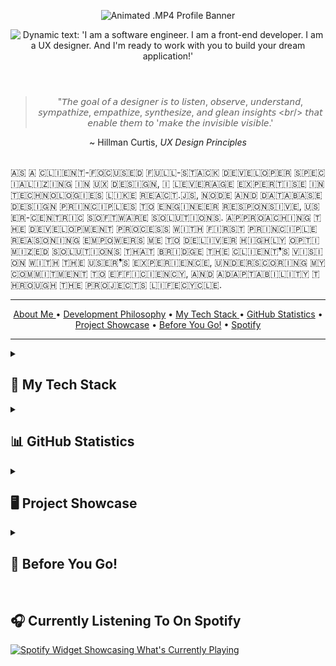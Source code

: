 <!-- Contains two images: the profile banner and a dynamic typing SVG that introduces the profile owner's roles and a developer statement -->
<header>
  <!-- Profile Banner -->
  <figure>
    <img src="https://media.discordapp.net/attachments/1178246981538291762/1178253526481244230/Yet-it-Compiles-GitHub-Banner.gif?ex=66125b9b&is=65ffe69b&hm=88c1a82f16fea7e8b86b46d7cf685f9e3356b95b5c8348ca9e533e5643af1e36&=&width=1211&height=303" alt="Animated .MP4 Profile Banner">
  </figure>

  <!-- Dynamic Typing: Professional Role  -->
  <img src="https://readme-typing-svg.demolab.com?font=Fira+Code&pause=1000&background=FFFFFF00&width=800&lines=I+am+a+software+engineer.;I+am+a+front-end+developer.;I+am+a+UX+designer.;and+I'm+ready+to+work+with+you+to+build+your+dream+application!" alt="Dynamic text: 'I am a software engineer. I am a front-end developer. I am a UX designer. And I'm ready to work with you to build your dream application!'">
</header>

<!-- Development Philosophy -->
<section aria-labelledby="Development Philosophy Quote" align="center">
  <blockquote id="profile-quote">
    <p>"𝘛𝘩𝘦 𝘨𝘰𝘢𝘭 𝘰𝘧 𝘢 𝘥𝘦𝘴𝘪𝘨𝘯𝘦𝘳 𝘪𝘴 𝘵𝘰 𝘭𝘪𝘴𝘵𝘦𝘯, 𝘰𝘣𝘴𝘦𝘳𝘷𝘦, 𝘶𝘯𝘥𝘦𝘳𝘴𝘵𝘢𝘯𝘥, 𝘴𝘺𝘮𝘱𝘢𝘵𝘩𝘪𝘻𝘦, 𝘦𝘮𝘱𝘢𝘵𝘩𝘪𝘻𝘦, 𝘴𝘺𝘯𝘵𝘩𝘦𝘴𝘪𝘻𝘦, 𝘢𝘯𝘥 𝘨𝘭𝘦𝘢𝘯 𝘪𝘯𝘴𝘪𝘨𝘩𝘵𝘴 <𝘣𝘳/> 𝘵𝘩𝘢𝘵 𝘦𝘯𝘢𝘣𝘭𝘦 𝘵𝘩𝘦𝘮 𝘵𝘰 '𝘮𝘢𝘬𝘦 𝘵𝘩𝘦 𝘪𝘯𝘷𝘪𝘴𝘪𝘣𝘭𝘦 𝘷𝘪𝘴𝘪𝘣𝘭𝘦.'</p>
  </blockquote>
  <footer>~ Hillman Curtis, <cite>UX Design Principles</cite></footer>
</section>

<br/>

<section aria-label="Developer-Intro">
    <p>​🇦​​🇸​ ​🇦​ ​🇨​​🇱​​🇮​​🇪​​🇳​​🇹​-​🇫​​🇴​​🇨​​🇺​​🇸​​🇪​​🇩​ ​🇫​​🇺​​🇱​​🇱​-​🇸​​🇹​​🇦​​🇨​​🇰​ ​🇩​​🇪​​🇻​​🇪​​🇱​​🇴​​🇵​​🇪​​🇷​ ​🇸​​🇵​​🇪​​🇨​​🇮​​🇦​​🇱​​🇮​​🇿​​🇮​​🇳​​🇬​ ​🇮​​🇳​ ​🇺​​🇽​ ​🇩​​🇪​​🇸​​🇮​​🇬​​🇳​, ​🇮​ ​🇱​​🇪​​🇻​​🇪​​🇷​​🇦​​🇬​​🇪​ ​🇪​​🇽​​🇵​​🇪​​🇷​​🇹​​🇮​​🇸​​🇪​ ​🇮​​🇳​ ​🇹​​🇪​​🇨​​🇭​​🇳​​🇴​​🇱​​🇴​​🇬​​🇮​​🇪​​🇸​ ​🇱​​🇮​​🇰​​🇪​ ​🇷​​🇪​​🇦​​🇨​​🇹​.​🇯​​🇸​, ​🇳​​🇴​​🇩​​🇪​ ​🇦​​🇳​​🇩​ ​🇩​​🇦​​🇹​​🇦​​🇧​​🇦​​🇸​​🇪​ ​🇩​​🇪​​🇸​​🇮​​🇬​​🇳​ ​🇵​​🇷​​🇮​​🇳​​🇨​​🇮​​🇵​​🇱​​🇪​​🇸​ ​🇹​​🇴​ ​🇪​​🇳​​🇬​​🇮​​🇳​​🇪​​🇪​​🇷​ ​🇷​​🇪​​🇸​​🇵​​🇴​​🇳​​🇸​​🇮​​🇻​​🇪​, ​🇺​​🇸​​🇪​​🇷​-​🇨​​🇪​​🇳​​🇹​​🇷​​🇮​​🇨​ ​🇸​​🇴​​🇫​​🇹​​🇼​​🇦​​🇷​​🇪​ ​🇸​​🇴​​🇱​​🇺​​🇹​​🇮​​🇴​​🇳​​🇸​. ​🇦​​🇵​​🇵​​🇷​​🇴​​🇦​​🇨​​🇭​​🇮​​🇳​​🇬​ ​🇹​​🇭​​🇪​ ​🇩​​🇪​​🇻​​🇪​​🇱​​🇴​​🇵​​🇲​​🇪​​🇳​​🇹​ ​🇵​​🇷​​🇴​​🇨​​🇪​​🇸​​🇸​ ​🇼​​🇮​​🇹​​🇭​ ​🇫​​🇮​​🇷​​🇸​​🇹​ ​🇵​​🇷​​🇮​​🇳​​🇨​​🇮​​🇵​​🇱​​🇪​ ​🇷​​🇪​​🇦​​🇸​​🇴​​🇳​​🇮​​🇳​​🇬​ ​🇪​​🇲​​🇵​​🇴​​🇼​​🇪​​🇷​​🇸​ ​🇲​​🇪​ ​🇹​​🇴​ ​🇩​​🇪​​🇱​​🇮​​🇻​​🇪​​🇷​ ​🇭​​🇮​​🇬​​🇭​​🇱​​🇾​ ​🇴​​🇵​​🇹​​🇮​​🇲​​🇮​​🇿​​🇪​​🇩​ ​🇸​​🇴​​🇱​​🇺​​🇹​​🇮​​🇴​​🇳​​🇸​ ​🇹​​🇭​​🇦​​🇹​ ​🇧​​🇷​​🇮​​🇩​​🇬​​🇪​ ​🇹​​🇭​​🇪​ ​🇨​​🇱​​🇮​​🇪​​🇳​​🇹​❜​🇸​ ​🇻​​🇮​​🇸​​🇮​​🇴​​🇳​ ​🇼​​🇮​​🇹​​🇭​ ​🇹​​🇭​​🇪​ ​🇺​​🇸​​🇪​​🇷​❜​🇸​ ​🇪​​🇽​​🇵​​🇪​​🇷​​🇮​​🇪​​🇳​​🇨​​🇪​, ​🇺​​🇳​​🇩​​🇪​​🇷​​🇸​​🇨​​🇴​​🇷​​🇮​​🇳​​🇬​ ​🇲​​🇾​ ​🇨​​🇴​​🇲​​🇲​​🇮​​🇹​​🇲​​🇪​​🇳​​🇹​ ​🇹​​🇴​ ​🇪​​🇫​​🇫​​🇮​​🇨​​🇮​​🇪​​🇳​​🇨​​🇾​, ​🇦​​🇳​​🇩​ ​🇦​​🇩​​🇦​​🇵​​🇹​​🇦​​🇧​​🇮​​🇱​​🇮​​🇹​​🇾​ ​🇹​​🇭​​🇷​​🇴​​🇺​​🇬​​🇭​ ​🇹​​🇭​​🇪​ ​🇵​​🇷​​🇴​​🇯​​🇪​​🇨​​🇹​​🇸​ ​🇱​​🇮​​🇫​​🇪​​🇨​​🇾​​🇨​​🇱​​🇪​.</p>
</section>

<!-- Defines Table of Contents -->
<nav aria-label="Table of Contents" align="center">
  <hr>
  <ul style="list-style: none; margin: 0; padding: 0; text-align: center;">
    <a href="https://github.com/yet-it-compiles">About Me </a> •
    <a href="https://github.com/yet-it-compiles#----good-design-is-easier-to-change-than-good-code--">Development Philosophy</a> •
    <a href="https://github.com/yet-it-compiles#-my-tech-stack">My Tech Stack </a> •
    <a href="https://github.com/yet-it-compiles#-github-statistics-">GitHub Statistics</a> •
    <a href="https://github.com/yet-it-compiles#----------%EF%B8%8F-project-showcase--------">Project Showcase</a> •
    <a href="https://github.com/yet-it-compiles#-before-you-go-">Before You Go!</a> •
    <a href="https://github.com/yet-it-compiles#-------spotify-playing----">Spotify</a>
  </ul>
  <hr />
</nav>

<!-- Defines The Main Content of The ReadMe.md -->
<main>
  <details>
    <summary>
      <h2>💼 My Tech Stack</h2>
    </summary>
    <h3>👨🏻‍💻 Programming Languages</h3>
    <section align="center">
      <!--1️⃣ JavaScript -->
      &nbsp;<img
      src="https://cdn.jsdelivr.net/gh/devicons/devicon/icons/javascript/javascript-original.svg"
      height="55"
      width="55"
      alt="JavaScript logo"
      />
      <!--2️⃣ Node.js -->
      &nbsp;<img
      src="https://cdn.jsdelivr.net/gh/devicons/devicon/icons/nodejs/nodejs-original-wordmark.svg"
      height="55"
      width="55"
      alt="Node.js Logo"
      />
      <!--3️⃣ HTML5 -->
      &nbsp;
      <img
      src="https://cdn.jsdelivr.net/gh/devicons/devicon/icons/html5/html5-original.svg"
      height="55"
      width="55"
      alt="HTML5 Logo"
      />
      <!--4️⃣ CSS 3 -->
      &nbsp;
      <img
      src="https://cdn.jsdelivr.net/gh/devicons/devicon/icons/css3/css3-original.svg"
      height="55"
      width="55"
      alt="CSS3 Logo"
      />
      <!--5️⃣ SASS -->
      &nbsp;
      <img
      src="https://cdn.jsdelivr.net/gh/devicons/devicon/icons/sass/sass-original.svg"
      height="55"
      width="55"
      alt="SASS Logo"
      />
      <!--6️⃣ PYTHON -->
      &nbsp;
      <img
      src="https://cdn.jsdelivr.net/gh/devicons/devicon/icons/python/python-original.svg"
      height="55"
      width="55"
      alt="Python Logo"
      />
      <!--7️⃣ MYSQL -->
      &nbsp;
      <img
      src="https://cdn.jsdelivr.net/gh/devicons/devicon/icons/mysql/mysql-original.svg"
      height="55"
      width="55"
      alt="MySql Logo"
      />
      <!--8️⃣ MARKDOWN -->
      &nbsp;
      <img
      src="https://cdn.jsdelivr.net/gh/devicons/devicon/icons/markdown/markdown-original.svg"
      height="55"
      width="55"
      alt="Markdown Logo"
      />
      <!--9️⃣ PHP -->
      &nbsp;
      <img
      src="https://cdn.jsdelivr.net/gh/devicons/devicon/icons/php/php-original.svg"
      height="55"
      width="55"
      alt="PHP Logo"
      />
    </section>

  <br />
  <!-- 🎞️ Frameworks and Libraries 🎞️ -->
  <h3>🎞️ Frameworks and Libraries</h3>
  <section align="center">
    <!--1️⃣ REACT -->
    <img
    src="https://cdn.jsdelivr.net/gh/devicons/devicon/icons/react/react-original.svg"
    height="55"
    width="55"
    alt="React.js Logo"
    />
    <!--2️⃣ MATERIAL UI -->
    &nbsp;
    <img
    src="https://cdn.jsdelivr.net/gh/devicons/devicon/icons/materialui/materialui-original.svg"
    height="55"
    width="55"
    alt="Material UI Logo"
    />
    <!--3️⃣ DISCORD JS -->
    &nbsp;
    <img
    src="https://cdn.jsdelivr.net/gh/devicons/devicon/icons/discordjs/discordjs-original.svg"
    height="55"
    width="55"
    alt="Discord.js Logo"
    />
    <!--4️⃣ TypeScript -->
    &nbsp;
    <img
    src="https://cdn.jsdelivr.net/gh/devicons/devicon/icons/typescript/typescript-original.svg"
    height="55"
    width="55"
    alt="TypeScript Logo"
    />
  </section>

  <br/>

  <!-- ⚒️ Defines the SDT section  ⚒️ -->
  <h3> 🛠️ Software Development Tools </h3>
  <section align="center">
  <!--1️⃣ VS CODE -->
  <img src="https://cdn.jsdelivr.net/gh/devicons/devicon/icons/vscode/vscode-original.svg" height="55" width="55" alt="VS Code logo"  />
  <!--2️⃣ FIGMA -->
  &nbsp; <img src="https://cdn.jsdelivr.net/gh/devicons/devicon/icons/figma/figma-original.svg" height="55" width="55" alt="Figma logo"  />
  <!--3️⃣ GIT -->
  &nbsp; <img src="https://cdn.jsdelivr.net/gh/devicons/devicon/icons/git/git-original.svg" height="55" width="55" alt="GIT logo" />
  <!--4️⃣ LINUX -->
  &nbsp; <img src="https://cdn.jsdelivr.net/gh/devicons/devicon/icons/linux/linux-original.svg" height="90" width="90" alt="Linux logo" />
  <!--5️⃣ CONFLUENCE -->
  &nbsp; <img src="https://cdn.jsdelivr.net/gh/devicons/devicon/icons/confluence/confluence-original.svg" height="55" width="55" alt="Confluence logo"  />
  <!--6️⃣ JIRA -->
  &nbsp; <img src="https://cdn.jsdelivr.net/gh/devicons/devicon/icons/jira/jira-original.svg" height="55" width="55" alt="Jira logo"  />
  <!--7️⃣ GitHub -->
  &nbsp; <svg viewBox="0 0 128 128" height="55" width="55" alt="GitHub logo">
  <!--8️⃣ Babel -->
  &nbsp; <img src="https://cdn.jsdelivr.net/gh/devicons/devicon/icons/babel/babel-original.svg" height="55" width="55" alt="Babel logo"/>
  <!--9️⃣ Docker -->
  &nbsp; <img src="https://cdn.jsdelivr.net/gh/devicons/devicon/icons/docker/docker-original-wordmark.svg" height="55" width="55" alt="Docker logo"/>
  &nbsp; <g fill="#fff">
  <path fill-rule="evenodd" clip-rule="evenodd" d="M64 5.103c-33.347 0-60.388 27.035-60.388 60.388 0 26.682 17.303 49.317 41.297 57.303 3.017.56 4.125-1.31 4.125-2.905 0-1.44-.056-6.197-.082-11.243-16.8 3.653-20.345-7.125-20.345-7.125-2.747-6.98-6.705-8.836-6.705-8.836-5.48-3.748.413-3.67.413-3.67 6.063.425 9.257 6.223 9.257 6.223 5.386 9.23 14.127 6.562 17.573 5.02.542-3.903 2.107-6.568 3.834-8.076-13.413-1.525-27.514-6.704-27.514-29.843 0-6.593 2.36-11.98 6.223-16.21-.628-1.52-2.695-7.662.584-15.98 0 0 5.07-1.623 16.61 6.19C53.7 35 58.867 34.327 64 34.304c5.13.023 10.3.694 15.127 2.033 11.526-7.813 16.59-6.19 16.59-6.19 3.287 8.317 1.22 14.46.593 15.98 3.872 4.23 6.215 9.617 6.215 16.21 0 23.194-14.127 28.3-27.574 29.796 2.167 1.874 4.097 5.55 4.097 11.183 0 8.08-.07 14.583-.07 16.572 0 1.607 1.088 3.49 4.148 2.897 23.98-7.994 41.263-30.622 41.263-57.294C124.388 32.14 97.35 5.104 64 5.104z"></path><path d="M26.484 91.806c-.133.3-.605.39-1.035.185-.44-.196-.685-.605-.543-.906.13-.31.603-.395 1.04-.188.44.197.69.61.537.91zm2.446 2.729c-.287.267-.85.143-1.232-.28-.396-.42-.47-.983-.177-1.254.298-.266.844-.14 1.24.28.394.426.472.984.17 1.255zM31.312 98.012c-.37.258-.976.017-1.35-.52-.37-.538-.37-1.183.01-1.44.373-.258.97-.025 1.35.507.368.545.368 1.19-.01 1.452zm3.261 3.361c-.33.365-1.036.267-1.552-.23-.527-.487-.674-1.18-.343-1.544.336-.366 1.045-.264 1.564.23.527.486.686 1.18.333 1.543zm4.5 1.951c-.147.473-.825.688-1.51.486-.683-.207-1.13-.76-.99-1.238.14-.477.823-.7 1.512-.485.683.206 1.13.756.988 1.237zm4.943.361c.017.498-.563.91-1.28.92-.723.017-1.308-.387-1.315-.877 0-.503.568-.91 1.29-.924.717-.013 1.306.387 1.306.88zm4.598-.782c.086.485-.413.984-1.126 1.117-.7.13-1.35-.172-1.44-.653-.086-.498.422-.997 1.122-1.126.714-.123 1.354.17 1.444.663zm0 0"></path></g></svg>
  </section>
  <br/>

  <!-- 🗄️ Databases and Cloud Hosting 🗄️ -->
  <h3>🗄️ Databases and Cloud Hosting</h3>
    <section align="center">
      <!--1️⃣ MONGO DB -->
      <img src="https://cdn.jsdelivr.net/gh/devicons/devicon/icons/mongodb/mongodb-original-wordmark.svg" height="55" width="55" alt="MONGO DB logo" />
      <!--2️⃣ FIREBASE -->
    &nbsp; <img src="https://cdn.jsdelivr.net/gh/devicons/devicon/icons/firebase/firebase-plain-wordmark.svg" height="55" width="55" alt="Firebase logo" />
      <!--3️⃣ GOOGLE CLOUD -->
    &nbsp; <img src="https://cdn.jsdelivr.net/gh/devicons/devicon/icons/googlecloud/googlecloud-original.svg" height="55" width="55" alt="Google Cloud logo"  />
      <!--4️⃣ HEROKU -->
    &nbsp; <img src="https://cdn.jsdelivr.net/gh/devicons/devicon/icons/heroku/heroku-plain-wordmark.svg" height="55" width="55" alt="Heroku logo" />
      <!--5️⃣ SQL Lite -->
    &nbsp; <img src="https://cdn.jsdelivr.net/gh/devicons/devicon/icons/sqlite/sqlite-original-wordmark.svg" height="55" width="55" alt="SQL Lite logo"/>
      <!--6️⃣ MySQL -->
      &nbsp; <img src="https://cdn.jsdelivr.net/gh/devicons/devicon/icons/mysql/mysql-original-wordmark.svg" height="55" width="55" alt="SQL logo"/>
  </section>
  </details>

  <!-- 📊 GITHUB STATISTICS 📊 -->
  <details>
    <summary>
      <h2>📊 GitHub Statistics </h2>
    </summary>
    <section align="center">
      <h3> ♻️ Most Used Languages </h3>
      <img src="https://github-readme-stats.vercel.app/api/top-langs/?username=yet-it-compiles&theme=radical&hide_border=false&include_all_commits=true&count_private=true&layout=compact" alt="">
      <!-- <h3> 📈 Contribution Chart </h3>
      <img src="https://github-readme-stats.vercel.app/api?username=yet-it-compiles&theme=radical&hide_border=false&include_all_commits=true&count_private=true" alt=""> -->
      <br/>
      <!-- 3️⃣ Most USED LANGUAGES -->
      <h3>
        🔥 Development Streak
      </h3>
      <img src="https://github-readme-streak-stats.herokuapp.com/?user=yet-it-compiles&theme=radical&hide_border=false" alt="">
      <br/>
      <h3>
        📊 This Week I Spent My Time On
      </h3>
      <img alt="yet-it-compiles Activity Graph" src="https://github-readme-activity-graph.vercel.app/graph/?username=yet-it-compiles&bg_color=1F222E&color=F8D866&line=F85D7F&point=FFFFFF&hide_border=true" />
    </section>
  </details>

  <!-- 📊 Top Projects 📊 -->
  <details>
    <summary>
        <h2>
          🖥️ Project Showcase
        </h2>
    </summary>
    <section align="center">
      <!-- SLP -->
      <a href="https://github.com/yet-it-compiles/SLPScribe" target="_blank">
        <img align="center" src="https://github-readme-stats.vercel.app/api/pin/?username=Yet-it-Compiles&repo=SLPScribe&theme=dracula" alt="" />
      </a> &nbsp; &nbsp;
      <!-- Stockonix -->
      <a href="https://github.com/yet-it-compiles/Stockonix-Tracker" target="_blank">
        <img align="center" src="https://github-readme-stats.vercel.app/api/pin/?username=Yet-it-Compiles&repo=Stockonix-Tracker&theme=dracula" />
      </a>
    </section>
    <br/>
    <section align="center">
      <!-- JP Cripps -->
      <a href="https://github.com/yet-it-compiles/JP-Cripps-Bot" target="_blank">
        <img align="center" src="https://github-readme-stats.vercel.app/api/pin/?username=Yet-it-Compiles&repo=JP-Cripps-Bot&theme=dracula" />
      </a> &nbsp; &nbsp;
    </section>
  </details>
  <details>
    <summary><h2>🫠 Before You Go! </h2></summary>
    <section style="display: flex; justify-content: center;">
      <a href="https://github.com/yet-it-compiles/Stockonix-Tracker" target="_blank">
        <img align="center" src="https://media.discordapp.net/attachments/1178246981538291762/1178248318955036693/Yet-it-Compiles-Before-You-Go-Transparent.png?ex=661256c2&is=65ffe1c2&hm=d0d5920b1ee8204a336c8d221f192dbe8e517ab1c3e37a59791a138683fe2298&=&format=webp&quality=lossless" />
      </a>
    </section>
  </details>
  
  <br/>
  
  <!-- 🎧 SPOTIFY 🎧 -->
  <section>
    <h2>🎧 Currently Listening To On Spotify</h2>
    <a href="https://spotify-github-profile.vercel.app/api/view?uid=bmxfreestyle257&redirect=true" target="_blank">
    <img src="https://spotify-github-profile.vercel.app/api/view?uid=bmxfreestyle257&cover_image=true&theme=novatorem&show_offline=false&background_color=121212&interchange=true&bar_color=53b14f&bar_color_cover=true&width=433" alt="Spotify Widget Showcasing What's Currently Playing" />
    </a>
  </section>  
</main>
